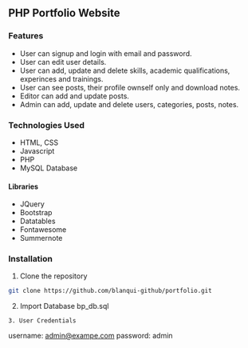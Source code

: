 ## PHP Portfolio Website


### Features
- User can signup and login with email and password.
- User can edit user details.
- User can add, update and delete skills, academic qualifications, experinces and trainings.
- User can see posts, their profile ownself only and download notes.
- Editor can add and update posts.
- Admin can add, update and delete users, categories, posts, notes.

### Technologies Used
- HTML, CSS
- Javascript
- PHP
- MySQL Database

#### Libraries
- JQuery
- Bootstrap
- Datatables
- Fontawesome
- Summernote

### Installation
1. Clone the repository
```bash
git clone https://github.com/blanqui-github/portfolio.git 

```
2. Import Database 
   bp_db.sql
```
3. User Credentials
```
   username: admin@exampe.com
   password: admin
